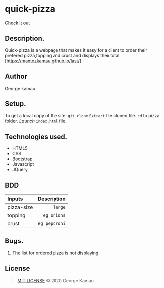 # quick-pizza
[Check it out]( )
## Description.
Quick-pizza is a webpage that makes it easy for a client to order their prefered pizza,topping and crust and displays their total.[https://mantozkamau.github.io/last/]
## Author
George kamau
## Setup.
To get a local copy of the site:
`git clone`
`Extract` the cloned file.
`cd` to pizza folder.
*Launch* `index.html` file.
## Technologies used.
* HTML5
* CSS
* Bootstrap
* Javascript
* JQuery
## BDD
| Inputs |  Description|
| :---         |          ---: |
| pizza-size  |  `large`|
| topping     |  ``eg onions``   |
| crust    | `eg peporoni`
## Bugs.
1. The list for ordered pizza is not displaying.
## License
>[MIT LICENSE](https://github.com/mantozkamau/last/blob/master/LICENSE) &copy; 2020 George Kamau